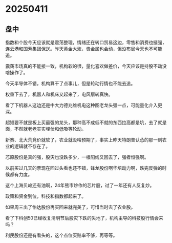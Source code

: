 # 20250411

## 盘中

指数和个股今天应该就是震荡整理，情绪还在转口贸易这边，零售和消费也挺强，连云港和国芳集团保送。昨天黄金大涨，贵金属也会动，但没布局今天也不可能追。

震荡市场真的不能接一致，机构软的很，量化喜欢做差价，今天应该是持股不动没啥操作了。

今天半导体不错，机构算干了点事儿，但是轮动行情也不能去追。

权重下去了，机器人和机床又起来了，电风扇转真快。

看了下机器人这边还是中大力德兆维机电这种图老龙头强一点，可能量化介入更深。

超短要不就是板上买最强的龙头，那种高不成低不就的东西拉高都是坑，去了就是面，不然就老老实实埋伏和低吸等轮动。

新赛、北大荒竞价就软了，农业就没啥预期了，事实上昨天特朗普认怂的那一刻农业的逻辑就不存在了。

芯原股份是真的强，股灾也没跌多少，一根阳线又回去了，强者恒强啊。

以前买过几天的票现在回过头看也还不错，锋龙股份啊华培动力啊，跌完反弹的时候都有力度。

这个上海贝岭还有油啊，24年熊市炒作的芯片股，过了一年还有人反复炒。

政策和资金到位，科技和指数都起来了。

如果周三出了怡达股份再买回来就完美了，可惜当时去了农业股。

看了下科创50已经收复清明节后股灾下跌的失地了，机构主导的科技股行情会来吗？

利民股份还是有看头的，这个点位买赔率不够，再等等。

